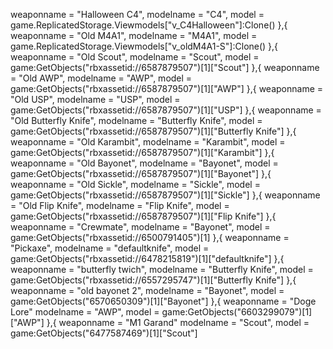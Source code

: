 weaponname = "Halloween C4",
	modelname = "C4",
	model = game.ReplicatedStorage.Viewmodels["v_C4Halloween"]:Clone()
},{
	weaponname = "Old M4A1",
	modelname = "M4A1",
	model = game.ReplicatedStorage.Viewmodels["v_oldM4A1-S"]:Clone()
},{
	weaponname = "Old Scout",
	modelname = "Scout",
	model = game:GetObjects("rbxassetid://6587879507")[1]["Scout"]
},{
	weaponname = "Old AWP",
	modelname = "AWP",
	model = game:GetObjects("rbxassetid://6587879507")[1]["AWP"]
},{
	weaponname = "Old USP",
	modelname = "USP",
	model = game:GetObjects("rbxassetid://6587879507")[1]["USP"]
},{
	weaponname = "Old Butterfly Knife",
	modelname = "Butterfly Knife",
	model = game:GetObjects("rbxassetid://6587879507")[1]["Butterfly Knife"]
},{
	weaponname = "Old Karambit",
	modelname = "Karambit",
	model = game:GetObjects("rbxassetid://6587879507")[1]["Karambit"]
},{
	weaponname = "Old Bayonet",
	modelname = "Bayonet",
	model = game:GetObjects("rbxassetid://6587879507")[1]["Bayonet"]
},{
	weaponname = "Old Sickle",
	modelname = "Sickle",
	model = game:GetObjects("rbxassetid://6587879507")[1]["Sickle"]
},{
	weaponname = "Old Flip Knife",
	modelname = "Flip Knife",
	model = game:GetObjects("rbxassetid://6587879507")[1]["Flip Knife"]
},{
	weaponname = "Crewmate",
	modelname = "Bayonet",
	model = game:GetObjects("rbxassetid://6500791405")[1]
},{
        weaponname = "Pickaxe",
        modelname = "defaultknife",
        model = game:GetObjects("rbxassetid://6478215819")[1]["defaultknife"]
},{
        weaponname = "butterfly twich",
        modelname = "Butterfly Knife",
        model = game:GetObjects("rbxassetid://6557295747")[1]["Butterfly Knife"]
},{
        weaponname = "old bayonet 2",
        modelname =  "Bayonet",
        model = game:GetObjects("6570650309")[1]["Bayonet"]
},{
        weaponname = "Doge Lore"
        modelname =  "AWP",
        model = game:GetObjects("6603299079")[1]["AWP"]
},{
        weaponname = "M1 Garand"
        modelname =  "Scout",
        model = game:GetObjects("6477587469")[1]["Scout"]
